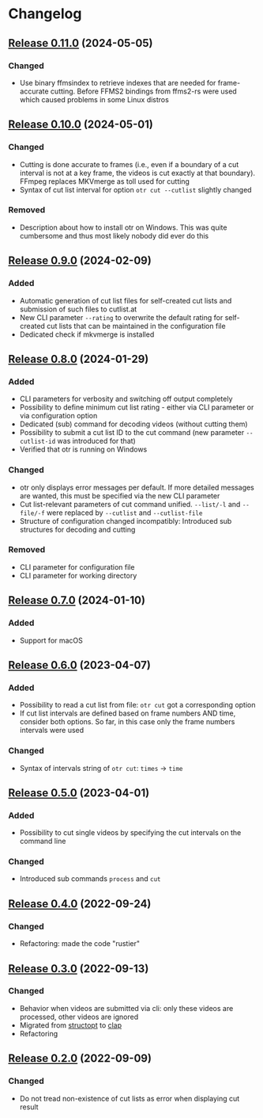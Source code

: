 # Changelog

## [Release 0.11.0](https://gitlab.com/mipimipi/otr/tags/v0.11.0) (2024-05-05)

### Changed

- Use binary ffmsindex to retrieve indexes that are needed for frame-accurate cutting. Before FFMS2 bindings from ffms2-rs were used which caused problems in some Linux distros

## [Release 0.10.0](https://gitlab.com/mipimipi/otr/tags/v0.10.0) (2024-05-01)

### Changed

- Cutting is done accurate to frames (i.e., even if a boundary of a cut interval is not at a key frame, the videos is cut exactly at that boundary). FFmpeg replaces MKVmerge as toll used for cutting
- Syntax of cut list interval for option `otr cut --cutlist` slightly changed

### Removed

- Description about how to install otr on Windows. This was quite cumbersome and thus most likely nobody did ever do this

## [Release 0.9.0](https://gitlab.com/mipimipi/otr/tags/v0.9.0) (2024-02-09)

### Added

- Automatic generation of cut list files for self-created cut lists and submission of such files to cutlist.at
- New CLI parameter `--rating` to overwrite the default rating for self-created cut lists that can be maintained in the configuration file
- Dedicated check if mkvmerge is installed

## [Release 0.8.0](https://gitlab.com/mipimipi/otr/tags/v0.8.0) (2024-01-29)

### Added

- CLI parameters for verbosity and switching off output completely
- Possibility to define minimum cut list rating - either via CLI parameter or via configuration option
- Dedicated (sub) command for decoding videos (without cutting them)
- Possibility to submit a cut list ID to the cut command (new parameter `--cutlist-id` was introduced for that)
- Verified that otr is running on Windows

### Changed

- otr only displays error messages per default. If more detailed messages are wanted, this must be specified via the new CLI parameter
- Cut list-relevant parameters of cut command unified. `--list/-l` and `--file/-f` were replaced by `--cutlist` and `--cutlist-file`
- Structure of configuration changed incompatibly: Introduced sub structures for decoding and cutting

### Removed

- CLI parameter for configuration file
- CLI parameter for working directory


## [Release 0.7.0](https://gitlab.com/mipimipi/otr/tags/v0.7.0) (2024-01-10)

### Added

- Support for macOS

## [Release 0.6.0](https://gitlab.com/mipimipi/otr/tags/v0.6.0) (2023-04-07)

### Added

- Possibility to read a cut list from file: `otr cut` got a corresponding option
- If cut list intervals are defined based on frame numbers AND time, consider both options. So far, in this case only the frame numbers intervals were used

### Changed

- Syntax of intervals string of `otr cut`: `times` -> `time`

## [Release 0.5.0](https://gitlab.com/mipimipi/otr/tags/v0.5.0) (2023-04-01)

### Added

- Possibility to cut single videos by specifying the cut intervals on the command line

### Changed

- Introduced sub commands `process` and `cut`

## [Release 0.4.0](https://gitlab.com/mipimipi/otr/tags/v0.4.0) (2022-09-24)

### Changed

- Refactoring: made the code "rustier"

## [Release 0.3.0](https://gitlab.com/mipimipi/otr/tags/v0.3.0) (2022-09-13)

### Changed

- Behavior when videos are submitted via cli: only these videos are processed, other videos are ignored
- Migrated from [structopt](https://github.com/TeXitoi/structopt) to [clap](https://docs.rs/clap/latest/clap/)
- Refactoring

## [Release 0.2.0](https://gitlab.com/mipimipi/otr/tags/v0.2.0) (2022-09-09)

### Changed

- Do not tread non-existence of cut lists as error when displaying cut result
